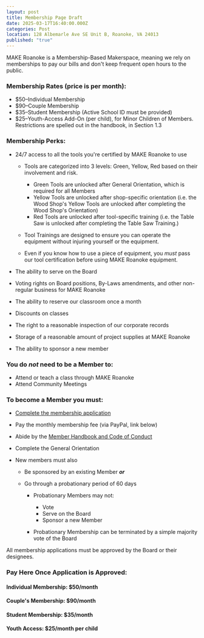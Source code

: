 ```yaml
---
layout: post
title: Membership Page Draft
date: 2025-03-17T16:40:00.000Z
categories: Post
location: 128 Albemarle Ave SE Unit B, Roanoke, VA 24013
published: "true"
---
```

MAKE Roanoke is a Membership-Based Makerspace, meaning we rely on memberships to pay our bills and don't keep frequent open hours to the public. 

### Membership Rates (price is per month):

* $50–Individual Membership
* $90–Couple Membership 
* $35–Student Membership (Active School ID must be provided)
* $25–Youth-Access Add-On (per child), for Minor Children of Members. Restrictions are spelled out in the handbook, in Section 1.3

### Membership Perks:

* 24/7 access to all the tools you're certified by MAKE Roanoke to use

  * Tools are categorized into 3 levels: Green, Yellow, Red based on their involvement and risk.

    * Green Tools are unlocked after General Orientation, which is required for all Members
    * Yellow Tools are unlocked after shop-specific orientation (i.e. the Wood Shop's Yellow Tools are unlocked after completing the Wood Shop's Orientation)
    * Red Tools are unlocked after tool-specific training (i.e. the Table Saw is unlocked after completing the Table Saw Training.)
  * Tool Trainings are designed to ensure you can operate the equipment without injuring yourself or the equipment. 
  * Even if you know how to use a piece of equipment, you *must* pass our tool certification before using MAKE Roanoke equipment. 
* The ability to serve on the Board
* Voting rights on Board positions, By-Laws amendments, and other non-regular business for MAKE Roanoke
* The ability to reserve our classroom once a month
* Discounts on classes
* The right to a reasonable inspection of our corporate records
* Storage of a reasonable amount of project supplies at MAKE Roanoke
* The ability to sponsor a new member

### You do *not* need to be a Member to:

* Attend or teach a class through MAKE Roanoke
* Attend Community Meetings

### To become a Member you must:

* [Complete the membership application ](https://mkroa.org/membership-app)
* Pay the monthly membership fee (via PayPal, link below)
* Abide by the [Member Handbook and Code of Conduct](https://mkroa.org/handbook) 
* Complete the General Orientation
* New members must also

  * Be sponsored by an existing Member ***or***
  * Go through a probationary period of 60 days

    * Probationary Members may not:

      * Vote
      * Serve on the Board
      * Sponsor a new Member
    * Probationary Membership can be terminated by a simple majority vote of the Board

All membership applications must be approved by the Board or their designees. 

### Pay Here Once Application is Approved:

#### Individual Membership: $50/month

<div id="paypal-button-container-P-8DL36684LB373883NM4ZFLWA"></div>
<script src="<https://www.paypal.com/sdk/js?client-id=AQW23-9eYnJlE8qYmH7NSlhuTA_rXxNtZGGeOiCIEjuAyHCTHe3fH4TEspdUAGNdk2F8-xZULbthoGZP&vault=true&intent=subscription>" data-sdk-integration-source="button-factory"></script>
<script>
  paypal.Buttons({
      style: {
          shape: 'rect',
          color: 'gold',
          layout: 'vertical',
          label: 'subscribe'
      },
      createSubscription: function(data, actions) {
        return actions.subscription.create({
          /* Creates the subscription */
          plan_id: 'P-8DL36684LB373883NM4ZFLWA'
        });
      },
      onApprove: function(data, actions) {
        alert(data.subscriptionID); // You can add optional success message for the subscriber here
      }
  }).render('#paypal-button-container-P-8DL36684LB373883NM4ZFLWA'); // Renders the PayPal button
</script>

#### Couple's Membership: $90/month

<div id="paypal-button-container-P-3UR0656703021874WM7Q77TA"></div>
<script src="<https://www.paypal.com/sdk/js?client-id=AQW23-9eYnJlE8qYmH7NSlhuTA_rXxNtZGGeOiCIEjuAyHCTHe3fH4TEspdUAGNdk2F8-xZULbthoGZP&vault=true&intent=subscription>" data-sdk-integration-source="button-factory"></script>
<script>
  paypal.Buttons({
      style: {
          shape: 'rect',
          color: 'gold',
          layout: 'vertical',
          label: 'subscribe'
      },
      createSubscription: function(data, actions) {
        return actions.subscription.create({
          /* Creates the subscription */
          plan_id: 'P-3UR0656703021874WM7Q77TA'
        });
      },
      onApprove: function(data, actions) {
        alert(data.subscriptionID); // You can add optional success message for the subscriber here
      }
  }).render('#paypal-button-container-P-3UR0656703021874WM7Q77TA'); // Renders the PayPal button
</script>

#### Student Membership: $35/month

<div id="paypal-button-container-P-5X01392073983083EM4ZFM3A"></div>
<script src="<https://www.paypal.com/sdk/js?client-id=AQW23-9eYnJlE8qYmH7NSlhuTA_rXxNtZGGeOiCIEjuAyHCTHe3fH4TEspdUAGNdk2F8-xZULbthoGZP&vault=true&intent=subscription>" data-sdk-integration-source="button-factory"></script>
<script>
  paypal.Buttons({
      style: {
          shape: 'rect',
          color: 'gold',
          layout: 'vertical',
          label: 'subscribe'
      },
      createSubscription: function(data, actions) {
        return actions.subscription.create({
          /* Creates the subscription */
          plan_id: 'P-5X01392073983083EM4ZFM3A'
        });
      },
      onApprove: function(data, actions) {
        alert(data.subscriptionID); // You can add optional success message for the subscriber here
      }
  }).render('#paypal-button-container-P-5X01392073983083EM4ZFM3A'); // Renders the PayPal button
</script>

#### Youth Access: $25/month per child

<div id="paypal-button-container-P-1MN91315A16861834M7RACXQ"></div>
<script src="<https://www.paypal.com/sdk/js?client-id=AQW23-9eYnJlE8qYmH7NSlhuTA_rXxNtZGGeOiCIEjuAyHCTHe3fH4TEspdUAGNdk2F8-xZULbthoGZP&vault=true&intent=subscription>" data-sdk-integration-source="button-factory"></script>
<script>
  paypal.Buttons({
      style: {
          shape: 'rect',
          color: 'gold',
          layout: 'vertical',
          label: 'subscribe'
      },
      createSubscription: function(data, actions) {
        return actions.subscription.create({
          /* Creates the subscription */
          plan_id: 'P-1MN91315A16861834M7RACXQ'
        });
      },
      onApprove: function(data, actions) {
        alert(data.subscriptionID); // You can add optional success message for the subscriber here
      }
  }).render('#paypal-button-container-P-1MN91315A16861834M7RACXQ'); // Renders the PayPal button
</script>
